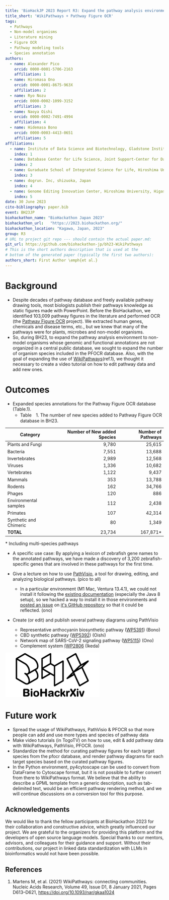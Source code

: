 ```yaml
---
title: 'BioHackJP 2023 Report R3: Expand the pathway analysis environment to non-model organisms'
title_short: 'WikiPathways + Pathway Figure OCR'
tags:
  - Pathways
  - Non-model organisms
  - Literature mining
  - Figure OCR
  - Pathway modeling tools
  - Species annotation
authors:
  - name: Alexander Pico
    orcid: 0000-0001-5706-2163
    affiliation: 1
  - name: Hiromasa Ono
    orcid: 0000-0001-8675-963X
    affiliation: 2
  - name: Ryo Nozu
    orcid: 0000-0002-1099-3152
    affiliation: 3
  - name: Naoya Oishi
    orcid: 0000-0002-7491-4994
    affiliation: 4
  - name: Hidemasa Bono
    orcid: 0000-0003-4413-0651
    affiliation: 5
affiliations:
  - name: Institute of Data Science and Biotechnology, Gladstone Institutes, UCSF, San Francisco, CA, USA
    index: 1
  - name: Database Center for Life Science, Joint Support-Center for Data Science Research, Research Organization of Information and Systems, kashiwa, Japan
    index: 2
  - name: Guraduate School of Integrated Science for Life, Hiroshima University, Higashi-Hiroshima, Japan
    index: 3
  - name: dogrun. Inc, shizuoka, Japan
    index: 4
  - name: Genome Editing Innovation Center, Hiroshima University, Higashi-Hiroshima, Japan
    index: 5
date: 30 June 2023
cito-bibliography: paper.bib
event: BH23JP
biohackathon_name: "BioHackathon Japan 2023"
biohackathon_url:   "https://2023.biohackathon.org/"
biohackathon_location: "Kagawa, Japan, 2023"
group: R3
# URL to project git repo --- should contain the actual paper.md:
git_url: https://github.com/biohackathon-jp/bh23-WikiPathways
# This is the short authors description that is used at the
# bottom of the generated paper (typically the first two authors):
authors_short: First Author \emph{et al.}
---
```


# Background
- Despite decades of pathway database and freely available pathway drawing tools, most biologists publish their pathways knowledge as static figures made with PowerPoint. Before the BioHackathon, we identified 103,009 pathway figures in the literature and performed OCR (the [Pathway Figure OCR](https://pfocr.wikipathways.org) project). We extracted human genes, chemicals and disease terms, etc., but we knew that many of the pathways were for plants, microbes and non-model organisms. 
- So, during BH23, to expand the pathway analysis environment to non-model organisms whose genomic and functional annotations are not organized in a central public database, we sought to expand the number of organism species included in the PFOCR database. Also, with the goal of expanding the use of [WikiPathways](https://www.wikipathways.org)(ref.1), we thought it necessary to create a video tutorial on how to edit pathway data and add new ones.


# Outcomes

- Expanded species annotations for the  Pathway Figure OCR database (Table.1).
    * Table　1. The number of new species added to Pathway Figure OCR database in BH23. 

| Category                    | Number of New added Species | Number of Pathways |
|-----------------------------|------------------:|------------------:|
| Plants and Fungi            |             9,780 |             25,615 |
| Bacteria                    |             7,551 |             13,688 |
| Invertebrates               |             2,989 |             12,568 |
| Viruses                     |             1,336 |             10,682 |
| Vertebrates                 |             1,122 |              9,437 |
| Mammals                     |              353 |             13,788 |
| Rodents                     |              162 |             34,766 |
| Phages                      |              120 |                886 |
| Environmental samples       |              112 |              2,438 |
| Primates                    |              107 |             42,314 |
| Synthetic and Chimeric      |               80 |              1,349 |
| **TOTAL**                   |            23,734 |            167,871* |

\* Including multi-species pathways 

- A specific use case: By applying a lexicon of zebrafish gene names to the annotated pathways, we have made a discovery of 3,200 zebrafish-specific genes that are involved in these pathways for the first time.


- Give a lecture on how to use [PathVisio](https://pathvisio.org), a tool for drawing, editing, and analyzing biological pathways. (pico to all)
    - In a particular environment (M1 Mac, Ventura 13.4.1), we could not install it following the [existing documentation](https://pathvisio.org/downloads) (especially the Java 8 setup), so we hacked a way to install it in those environments and [posted an issue](https://github.com/PathVisio/pathvisio/issues/195) on [it's GitHub repository](https://github.com/PathVisio/pathvisio) so that it could be reflected. (ono)
- Create (or edit) and publish several pathway diagrams using PathVisio
    - Representative anthocyanin biosynthetic pathway ([WP5391](https://www.wikipathways.org/pathways/WP5391.html)) (Bono)
    - CBD synthetic pathway ([WP5392](https://www.wikipathways.org/pathways/WP5392.html)) (Oishi)
    - Network map of SARS-CoV-2 signaling pathway ([WP5115](https://www.wikipathways.org/pathways/WP5115.html)) (Ono)
    - Complement system [(WP2806](https://www.wikipathways.org/pathways/WP2806.html) (Ikeda)

![Caption for BioHackrXiv logo figure](./biohackrxiv.png)

# Future work
- Spread the usage of WikiPathways, PathVisio & PFOCR so that more people can add and use more types and species of pathway data
- Make video tutorials (in TogoTV) on how to use, edit & add pathway data with WikiPathways, PathVisio, PFOCR. (ono)
- Standardize the method for curating pathway figures for each target species from the pfocr database, and  render  pathway diagrams for each target species based on the curated pathway figures.
- In the Python environment, py4cytoscape can be used to convert from DataFrame to Cytoscape format, but it is not possible to further convert from there to WikiPathways format. We believe that the ability to describe a GPML template from a generic description, such as tab-delimited text, would be an efficient pathway rendering method, and we will continue discussions on a conversion tool for this purpose.

## Acknowledgements

We would like to thank the fellow participants at BioHackathon 2023 for their collaboration and constructive advice, which greatly influenced our project. We are grateful to the organizers for providing this platform and the developers of open source language models. Special thanks to our mentors, advisors, and colleagues for their guidance and support. Without their contributions, our project in linked data standardization with LLMs in bioinformatics would not have been possible.

## References

1. Martens M, et al. (2021) WikiPathways: connecting communities. Nucleic Acids Research, Volume 49, Issue D1, 8 January 2021, Pages D613–D621, https://doi.org/10.1093/nar/gkaa1024
